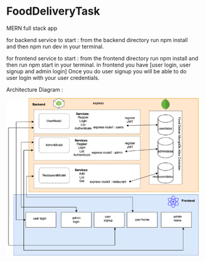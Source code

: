 # FoodDeliveryTask
MERN full stack app

for backend service to start : 
from the backend directory run npm install and then npm run dev in your terminal.

for frontend service to start :
from the frontend directory run npm install and then run npm start in your terminal.
in frontend you have [user login, user signup and admin login]
Once you do user signup you will be able to do user login with your user credentials.

Architecture Diagram :

![Screenshot](archDiag.png)
